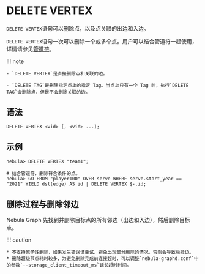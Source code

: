 # DELETE VERTEX

`DELETE VERTEX`语句可以删除点，以及点关联的出边和入边。

`DELETE VERTEX`语句一次可以删除一个或多个点。用户可以结合管道符一起使用，详情请参见[管道符](../5.operators/4.pipe.md)。

!!! note

    - `DELETE VERTEX`是直接删除点和关联的边。

    - `DELETE TAG`是删除指定点上的指定 Tag。当点上只有一个 Tag 时，执行`DELETE TAG`会删除点，但是不会删除关联的边。

## 语法

```ngql
DELETE VERTEX <vid> [, <vid> ...];
```

## 示例

```ngql
nebula> DELETE VERTEX "team1";
```

```ngql
# 结合管道符，删除符合条件的点。
nebula> GO FROM "player100" OVER serve WHERE serve.start_year == "2021" YIELD dst(edge) AS id | DELETE VERTEX $-.id;
```

## 删除过程与删除邻边

Nebula Graph 先找到并删除目标点的所有邻边（出边和入边），然后删除目标点。

!!! caution

    * 不支持原子性删除，如果发生错误请重试，避免出现部分删除的情况。否则会导致悬挂边。
    * 删除超级节点耗时较多，为避免删除完成前连接超时，可以调整`nebula-graphd.conf`中的参数`--storage_client_timeout_ms`延长超时时间。
